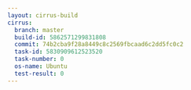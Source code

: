```yaml
---
layout: cirrus-build
cirrus:
  branch: master
  build-id: 5862571299831808
  commit: 74b2cba9f28a8449c8c2569fbcaad6c2dd5fc0c2
  task-id: 5830909612523520
  task-number: 0
  os-name: Ubuntu
  test-result: 0
---
```

